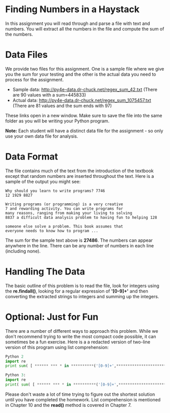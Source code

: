 # Finding Numbers in a Haystack

In this assignment you will read through and parse a file with text and numbers. You will extract all the numbers in the file and compute the sum of the numbers.

# Data Files

We provide two files for this assignment. One is a sample file where we give you the sum for your testing and the other is the actual data you need to process for the assignment.

- Sample data: http://py4e-data.dr-chuck.net/regex_sum_42.txt (There are 90 values with a sum=445833)
- Actual data: http://py4e-data.dr-chuck.net/regex_sum_1075457.txt (There are 81 values and the sum ends with 97)

These links open in a new window. Make sure to save the file into the same folder as you will be writing your Python program.

**Note:** Each student will have a distinct data file for the assignment - so only use your own data file for analysis.

# Data Format

The file contains much of the text from the introduction of the textbook except that random numbers are inserted throughout the text. Here is a sample of the output you might see:

```
Why should you learn to write programs? 7746
12 1929 8827

Writing programs (or programming) is a very creative
7 and rewarding activity. You can write programs for
many reasons, ranging from making your living to solving
8837 a difficult data analysis problem to having fun to helping 128

someone else solve a problem. This book assumes that
everyone needs to know how to program ...
```

The sum for the sample text above is **27486**. The numbers can appear anywhere in the line. There can be any number of numbers in each line (including none).

# Handling The Data

The basic outline of this problem is to read the file, look for integers using the **re.findall()**, looking for a regular expression of **'[0-9]+'** and then converting the extracted strings to integers and summing up the integers.

# Optional: Just for Fun

There are a number of different ways to approach this problem. While we don't recommend trying to write the most compact code possible, it can sometimes be a fun exercise. Here is a a redacted version of two-line version of this program using list comprehension:

```python
Python 2
import re
print sum( [ ****** *** * in **********('[0-9]+',**************************.read()) ] )

Python 3:
import re
print( sum( [ ****** *** * in **********('[0-9]+',**************************.read()) ] ) )
```

Please don't waste a lot of time trying to figure out the shortest solution until you have completed the homework. List comprehension is mentioned in Chapter 10 and the **read()** method is covered in Chapter 7.
